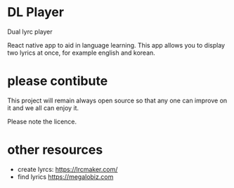# DL Player
Dual lyrc player

React native app to aid in language learning. This app allows you to display two lyrics at once, for example english and korean.

# please contibute
This project will remain always open source so that any one can improve on it and we all can enjoy it.

Please note the licence.

# other resources
 * create lyrcs: https://lrcmaker.com/
 * find lyrics https://megalobiz.com
